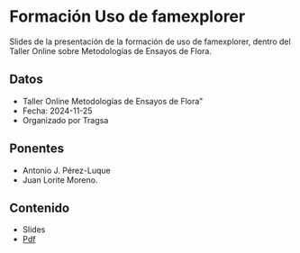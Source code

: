 # Formación Uso de famexplorer

Slides de la presentación de la formación de uso de famexplorer, dentro del Taller
Online sobre Metodologías de Ensayos de Flora.

## Datos
- Taller Online Metodologías de Ensayos de Flora"
- Fecha: 2024-11-25
- Organizado por Tragsa

## Ponentes
- Antonio J. Pérez-Luque
- Juan Lorite Moreno. 

## Contenido
- Slides
- [Pdf]()